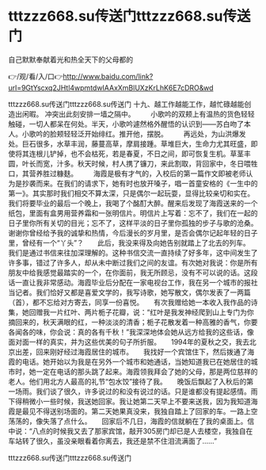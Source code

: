 # tttzzz668.su传送门tttzzz668.su传送门
自己默默奉献着光和热全天下的父母都的

👉/观/看/入/口👉http://www.baidu.com/link?url=9GtYscxq2JHtl4wpmtdwIAAxXmBlUXzKrLhK6E7cDRO&wd

tttzzz668.su传送门tttzzz668.su传送门	十九、越工作越能工作，越忙碌越能创造出闲暇。
冲突出此刻安排一墙之隔中。
　　小歌吟的双颊上有温热的货色轻轻触碰，一切人都呆在何处。半天，小歌吟遽然格外醒悟的认识到——苏白吻了本人。小歌吟的脸颊轻轻泛开始绯红。推开他，摆脱。
　　再远处，为山洪爆发处。巨石很多，水草丰润，藤蔓高草，摩肩接踵。草堆巨大，生命力尤其旺盛，即使将其连根儿铲掉，也不会枯死，若是春夏，不日之间，即可恢复生机。草茎丰圆，叶长而宽，汁多。秋天时候，村人携了镰刀，来此割取，背回家中，冬日喂牲口，其营养胜过糠麸。
　　海霞是极有才气的，入校后的第一篇作文即被老师认为是抄袭而来。在我们的请求下，她有时也放开嗓子，唱一首童安格的《一生中的第一》。其实那时我们相交不算太深，只是偶尔一起玩耍，显得比较亲切和实在。　　我们将要毕业的最后一个晚上，我喝了个酩酊大醉。醒来后发现了海霞送来的一个纸包，里面有盒男用营养霜和一张明信片。明信片上写着：忘不了，我们在一起的日子里你所有关切的目光；忘不了，这样平淡的日子里你孤独的步子与歌的沧桑。谢谢你曾经给予我的诚挚和热情，今后漫长的岁月里，是否会偶尔记起年轻的日子里，曾经有一个“丫头”？　　此后，我没来得及向她告别就踏上了北去的列车。　　我们是通过书信来往加深理解的。这种书信交流一直持续了好多年，这中间发生了许多事，错过了许多人，却从未中断过我们之间的友谊。有次她对我说：你是所有朋友中给我感觉最踏实的一个，在你面前，我无所顾忌，没有不可以说的话。这段话一直让我非常感动。海霞毕业后分配在一家电视台工作，我在另一个城市的报社当记者。我们恰好又都是喜爱文学的，我写诗歌，她写散文，偶尔发表了一两篇（首），都不忘给对方寄去，同享一份喜悦。　　有次我赠给她一本收入我作品的诗集，她回赠我一片红叶、两片栀子花瓣，说：“红叶是我发神经爬到山上专门为你摘回来的，秋天满眼的红，一种淡淡的清香；栀子花散发着一种高雅的香气，你要各闻各的味，你会说：真的各有千秋！”我深深地体会她从远方给我的这些话，像面对面一样的真实，并为这些优美的句子所折服。　　1994年的夏秋之交，我去北京出差，回来刚好经过海霞居住的城市。　　我找好一个宾馆住下，然后拨通了海霞的电话。她开始以为我是在另外一个城市和她通话，当她知道我已在她居住的城市时，她一定在电话的那头跳了起来。海霞领我拜会了她的父母，那是两位慈祥的老人。他们用北方人最高的礼节“包水饺”接待了我。　　晚饭后飘起了入秋后的第一场雨。我们谈了很久，许多说过的和没有说过的话。只是谁都没有提起感情。雨下得稍微小一些时候，我送她回家。我让她第二天早上不要来送我，因为我知道海霞是最见不得送别场面的。第二天她果真没来，我独自踏上了回家的车。一路上空荡荡的，像失落了点什么。　　回家后不几日，海霞的信就躺在了我的桌面上。信中说：“八点的时候我又去了那家宾馆，敲开305房门却已是人去楼空，我独自在车站转了很久，虽没亲眼看着你离去，我还是禁不住泪流满面了……”

tttzzz668.su传送门tttzzz668.su传送门
